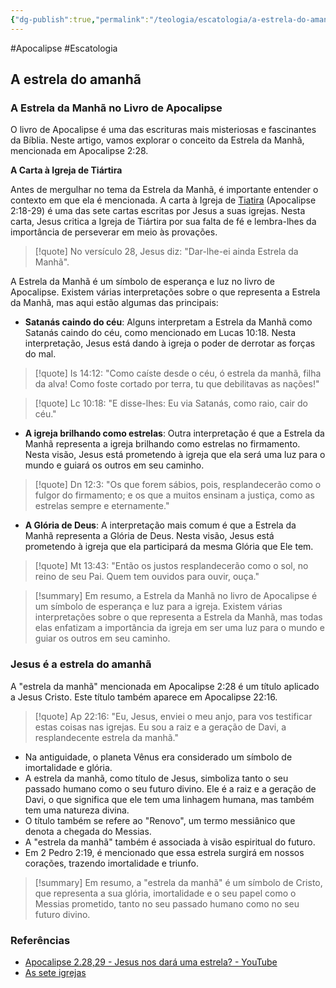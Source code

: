 ```yaml
---
{"dg-publish":true,"permalink":"/teologia/escatologia/a-estrela-do-amanha/","title":"A estrela do amanhã","metatags":{"description":"Nesta visão, Jesus está prometendo à igreja que ela será uma luz para o mundo e guiará os outros em seu caminho."},"noteIcon":2,"updated":"2025-05-27T08:19:22.698-03:00"}
---
```


#Apocalipse #Escatologia

## A estrela do amanhã

### **A Estrela da Manhã no Livro de Apocalipse**

O livro de Apocalipse é uma das escrituras mais misteriosas e fascinantes da Bíblia. Neste artigo, vamos explorar o conceito da Estrela da Manhã, mencionada em Apocalipse 2:28.

**A Carta à Igreja de Tiártira**

Antes de mergulhar no tema da Estrela da Manhã, é importante entender o contexto em que ela é mencionada. A carta à Igreja de [Tiatira](Tiatira.md) (Apocalipse 2:18-29) é uma das sete cartas escritas por Jesus a suas igrejas. Nesta carta, Jesus critica a Igreja de Tiártira por sua falta de fé e lembra-lhes da importância de perseverar em meio às provações.

> [!quote] No versículo 28, Jesus diz: "Dar-lhe-ei ainda Estrela da Manhã". 

A Estrela da Manhã é um símbolo de esperança e luz no livro de Apocalipse. Existem várias interpretações sobre o que representa a Estrela da Manhã, mas aqui estão algumas das principais:

- **Satanás caindo do céu**: Alguns interpretam a Estrela da Manhã como Satanás caindo do céu, como mencionado em Lucas 10:18. Nesta interpretação, Jesus está dando à igreja o poder de derrotar as forças do mal.

> [!quote] Is 14:12: "Como caíste desde o céu, ó estrela da manhã, filha da alva! Como foste cortado por terra, tu que debilitavas as nações!"

> [!quote] Lc 10:18: "E disse-lhes: Eu via Satanás, como raio, cair do céu."

- **A igreja brilhando como estrelas**: Outra interpretação é que a Estrela da Manhã representa a igreja brilhando como estrelas no firmamento. Nesta visão, Jesus está prometendo à igreja que ela será uma luz para o mundo e guiará os outros em seu caminho.

> [!quote] Dn 12:3: "Os que forem sábios, pois, resplandecerão como o fulgor do firmamento; e os que a muitos ensinam a justiça, como as estrelas sempre e eternamente."

- **A Glória de Deus**: A interpretação mais comum é que a Estrela da Manhã representa a Glória de Deus. Nesta visão, Jesus está prometendo à igreja que ela participará da mesma Glória que Ele tem.

> [!quote] Mt 13:43: "Então os justos resplandecerão como o sol, no reino de seu Pai. Quem tem ouvidos para ouvir, ouça."

> [!summary] Em resumo, a Estrela da Manhã no livro de Apocalipse é um símbolo de esperança e luz para a igreja. Existem várias interpretações sobre o que representa a Estrela da Manhã, mas todas elas enfatizam a importância da igreja em ser uma luz para o mundo e guiar os outros em seu caminho.

### Jesus é a estrela do amanhã

A "estrela da manhã" mencionada em Apocalipse 2:28 é um título aplicado a Jesus Cristo. Este título também aparece em Apocalipse 22:16.

> [!quote] Ap 22:16: "Eu, Jesus, enviei o meu anjo, para vos testificar estas coisas nas igrejas. Eu sou a raiz e a geração de Davi, a resplandecente estrela da manhã."

- Na antiguidade, o planeta Vênus era considerado um símbolo de imortalidade e glória.
- A estrela da manhã, como título de Jesus, simboliza tanto o seu passado humano como o seu futuro divino. Ele é a raiz e a geração de Davi, o que significa que ele tem uma linhagem humana, mas também tem uma natureza divina.
- O título também se refere ao "Renovo", um termo messiânico que denota a chegada do Messias.
- A "estrela da manhã" também é associada à visão espiritual do futuro.
- Em 2 Pedro 2:19, é mencionado que essa estrela surgirá em nossos corações, trazendo imortalidade e triunfo.

> [!summary] Em resumo, a "estrela da manhã" é um símbolo de Cristo, que representa a sua glória, imortalidade e o seu papel como o Messias prometido, tanto no seu passado humano como no seu futuro divino.

### Referências

- [Apocalipse 2.28,29 - Jesus nos dará uma estrela? - YouTube](https://www.youtube.com/watch?v=75f8Qlpin0w&list=PL3ZV1xD_LwSRVLajBNhepAAwCmwnSfc3K&index=43)
- [As sete igrejas](As%20sete%20igrejas.md)
